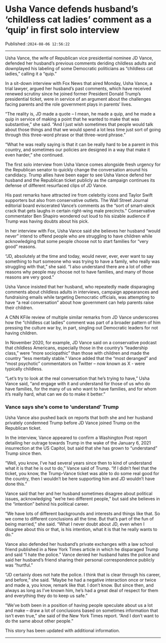 # Usha Vance defends husband’s ‘childless cat ladies’ comment as a ‘quip’ in first solo interview

Published :`2024-08-06 12:56:22`

---

Usha Vance, the wife of Republican vice presidential nominee JD Vance, defended her husband’s previous comments deriding childless adults and downplayed his labeling of some Democratic politicians as “childless cat ladies,” calling it a “quip.”

In a sit-down interview with Fox News that aired Monday, Usha Vance, a trial lawyer, argued her husband’s past comments, which have received renewed scrutiny since he joined former President Donald Trump’s presidential ticket, were in service of an argument about the challenges facing parents and the role government plays in parents’ lives.

“The reality is, JD made a quote – I mean, he made a quip, and he made a quip in service of making a point that he wanted to make that was substantive,” she said. “And I just wish sometimes that people would talk about those things and that we would spend a lot less time just sort of going through this three-word phrase or that three-word phrase.”

“What he was really saying is that it can be really hard to be a parent in this country, and sometimes our policies are designed in a way that make it even harder,” she continued.

The first solo interview from Usha Vance comes alongside fresh urgency for the Republican senator to quickly change the conversation around his candidacy. Trump allies have been eager to see Usha Vance defend her husband and the Republican ticket publicly as the campaign continues its defense of different resurfaced clips of JD Vance.

His past remarks have attracted ire from celebrity icons and Taylor Swift supporters but also from conservative outlets. The Wall Street Journal editorial board eviscerated Vance’s comments as the “sort of smart-aleck crack that gets laughs in certain right-wing male precincts.” Conservative commentator Ben Shapiro wondered out loud to his sizable audience if Trump was having doubts about his pick.

In her interview with Fox, Usha Vance said she believes her husband “would never” intend to offend people who are struggling to have children while acknowledging that some people choose not to start families for “very good” reasons.

“JD, absolutely at the time and today, would never, ever, ever want to say something to hurt someone who was trying to have a family, who really was struggling with that,” she said. “I also understand there are a lot of other reasons why people may choose not to have families, and many of those reasons are very good.”

Usha Vance insisted that her husband, who repeatedly made disparaging comments about childless adults in interviews, campaign appearances and fundraising emails while targeting Democratic officials, was attempting to have “a real conversation” about how government can help parents raise their children.

A CNN KFile review of multiple similar remarks from JD Vance underscores how the “childless cat ladies” comment was part of a broader pattern of him pressing the culture war by, in part, singling out Democratic leaders for not having children.

In November 2020, for example, JD Vance said on a conservative podcast that childless Americans, especially those in the country’s “leadership class,” were “more sociopathic” than those with children and made the country “less mentally stable.” Vance added that the “most deranged” and “most psychotic” commentators on Twitter – now known as X - were typically childless.

“Let’s try to look at the real conversation that he’s trying to have,” Usha Vance said, “and engage with it and understand for those of us who do have families, for the many of us who want to have families, and for whom it’s really hard, what can we do to make it better.”

### Vance says she’s come to ‘understand’ Trump

Usha Vance also pushed back on reports that both she and her husband privately condemned Trump before JD Vance joined Trump on the Republican ticket.

In the interview, Vance appeared to confirm a Washington Post report detailing her outrage towards Trump in the wake of the January 6, 2021 insurrection at the US Capitol, but said that she has grown to “understand” Trump since then.

“Well, you know, I’ve had several years since then to kind of understand what it is that he is out to do,” Vance said of Trump. “If I didn’t feel that the ticket, you know, the Trump-Vance ticket was able to do some real good for the country, then I wouldn’t be here supporting him and JD wouldn’t have done this.”

Vance said that her and her husband sometimes disagree about political issues, acknowledging “we’re two different people,” but said she believes in the “intention” behind his political career.

“We have lots of different backgrounds and interests and things like that. So we come to different conclusions all the time. But that’s part of the fun of being married,” she said. “What I never doubt about JD, even when I disagree about this or that, is his intention, what it is that he really wants to do.”

Vance also defended her husband’s private exchanges with a law school friend published in a New York Times article in which he disparaged Trump and said “I hate the police.” Vance denied her husband hates the police and said her husband’s friend sharing their personal correspondence publicly was “hurtful.”

“JD certainly does not hate the police. I think that is clear through his career, and before,” she said. “Maybe he had a negative interaction once or twice and made a, you know, remark like that. I don’t know. But since then, and always as long as I’ve known him, he’s had a great deal of respect for them and everything they do to keep us safe.”

“We’ve both been in a position of having people speculate about us a lot and make – draw a lot of conclusions based on sometimes information that isn’t even true,” she said of the New York Times report. “And I don’t want to do the same about other people.”

This story has been updated with additional information.

---

